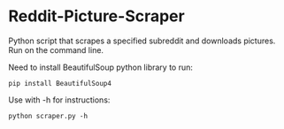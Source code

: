 # Reddit-Picture-Scraper
Python script that scrapes a specified subreddit and downloads pictures. Run on the command line.

Need to install BeautifulSoup python library to run:
```
pip install BeautifulSoup4
```

Use with -h for instructions:
```
python scraper.py -h
```
